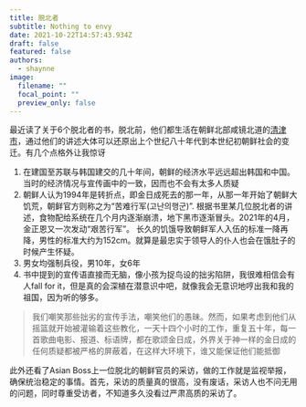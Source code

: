```yaml
---
title: 脱北者
subtitle: Nothing to envy
date: 2021-10-22T14:57:43.934Z
draft: false
featured: false
authors:
  - shaynne
image:
  filename: ""
  focal_point: ""
  preview_only: false
---
```

最近读了关于6个脱北者的书，脱北前，他们都生活在朝鲜北部咸镜北道的[清津市](https://zh.wikipedia.org/wiki/%E6%B8%85%E6%B4%A5%E5%B8%82)，通过他们的讲述大体可以还原出上个世纪八十年代到本世纪初朝鲜社会的变迁。有几个点格外让我惊讶

1. 在建国至苏联与韩国建交的几十年间，朝鲜的经济水平远远超出韩国和中国。当时的经济情况与宣传画中的一致，因而也不会有太多人质疑
2. 朝鲜人认为1994年是转折点，即金日成死去的那一年，从那一年开始了朝鲜大饥荒，朝鲜官方则称之为“苦难行军(고난의행군)”.  根据书里某几位脱北者的讲述，食物配给系统在几个月内逐渐崩溃，地下黑市逐渐冒头。2021年的4月，金正恩又一次发动“艰苦行军”。 长久的饥饿导致朝鲜军人入伍的标准一降再降，男性的标准大约为152cm。就算是最忠实于领导人的仆人也会在饿肚子的时候产生怀疑。
3. 男女均强制兵役，男10年，女6年
4. 书中提到的宣传语直接而无脑，像小孩为捉鸟设的拙劣陷阱，我很难相信会有人fall for it，但是真的会深植在潜意识中吧，就像我会无意识地哼出我和我的祖国，因为听的够多。



> 我们嘲笑那些拙劣的宣传手法，嘲笑他们的愚昧。然而，如果考虑到他们从摇篮就开始被灌输着这些教化，一天十四个小时的工作，重复五十年，每一首歌曲电影、报道、标语牌，都在歌颂金日成，外界关于神一样的金日成的任何质疑都被严格的屏蔽着，在这样大环境下，谁又能保证他们能抵御



此外还看了Asian Boss上一位脱北的朝鲜官员的采访，做的工作就是监视举报，确保统治稳定的事情。首先，采访的质量真的很高，没有废话，采访人也不问无用的问题，同时尊重受访者，不知道多久没看过严肃高质的采访了。